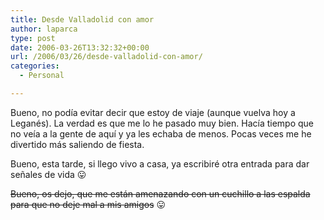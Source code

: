 ```yaml
---
title: Desde Valladolid con amor
author: laparca
type: post
date: 2006-03-26T13:32:32+00:00
url: /2006/03/26/desde-valladolid-con-amor/
categories:
  - Personal

---
```

Bueno, no podía evitar decir que estoy de viaje (aunque vuelva hoy a Leganés). La verdad es que me lo he pasado muy bien. Hacía tiempo que no veía a la gente de aquí y ya les echaba de menos. Pocas veces me he divertido más saliendo de fiesta.

Bueno, esta tarde, si llego vivo a casa, ya escribiré otra entrada para dar señales de vida 😛

<strike>Bueno, os dejo, que me están amenazando con un cuchillo a las espalda para que no deje mal a mis amigos</strike> 😛